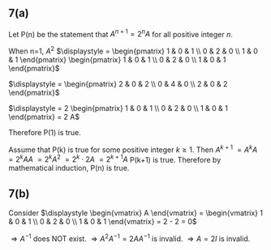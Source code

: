 ## 7(a)
Let P(n) be the statement that $A^{n+1} = 2^n A$ for all positive integer $n$.

When n=1, $\displaystyle A^2$
$\displaystyle = \begin{pmatrix}
1 & 0 & 1 \\
0 & 2 & 0 \\
1 & 0 & 1
\end{pmatrix} \begin{pmatrix}
1 & 0 & 1 \\
0 & 2 & 0 \\
1 & 0 & 1
\end{pmatrix}$

$\displaystyle = \begin{pmatrix}
2 & 0 & 2 \\
0 & 4 & 0 \\
2 & 0 & 2
\end{pmatrix}$

$\displaystyle = 2 \begin{pmatrix}
1 & 0 & 1 \\
0 & 2 & 0 \\
1 & 0 & 1
\end{pmatrix} = 2 A$

Therefore P(1) is true.

Assume that P(k) is true for some positive integer $k \geq 1$. Then
$\displaystyle A^{k+1}$
$\displaystyle = A^k A$
$\displaystyle = 2^k A A$
$\displaystyle = 2^k A^2$
$\displaystyle = 2^k \cdot 2A$
$\displaystyle = 2^{k+1} A$
P(k+1) is true. Therefore by mathematical induction, P(n) is true.

## 7(b)
Consider
$\displaystyle \begin{vmatrix} A \end{vmatrix} = \begin{vmatrix} 
1 & 0 & 1 \\
0 & 2 & 0 \\
1 & 0 & 1
\end{vmatrix} = 2 - 2 = 0$

$\displaystyle \Rightarrow A^{-1}$ does NOT exist.
$\displaystyle \Rightarrow A^2 A^{-1} = 2A A^{-1}$ is invalid.
$\displaystyle \Rightarrow A = 2I$ is invalid.